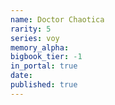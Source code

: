 ```yaml
---
name: Doctor Chaotica
rarity: 5
series: voy
memory_alpha:
bigbook_tier: -1
in_portal: true
date:
published: true
---
```



